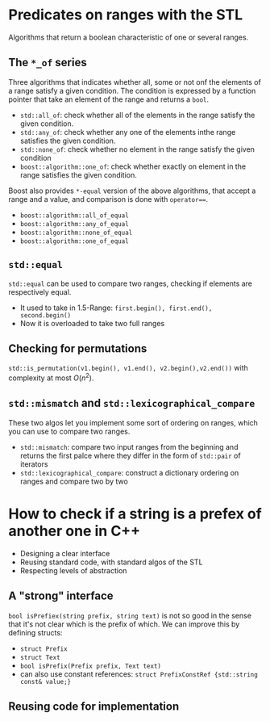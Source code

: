 # Predicates on ranges with the STL

Algorithms that return a boolean characteristic of one or several ranges.

## The `*_of` series
Three algorithms that indicates whether all, some or not onf the elements of a range satisfy a given condition. The condition is expressed by a function pointer that take an element of the range and returns a `bool`.

- `std::all_of`: check whether all of the elements in the range satisfy the given condition.
- `std::any_of`: check whether any one of the elements inthe range satisfies the given condition.
- `std::none_of`: check whether no element in the range satisfy the given condition
- `boost::algorithm::one_of`: check whether exactly on element in the range satisfies the given condition.

Boost also provides `*-equal` version of the above algorithms, that accept a range and a value, and comparison is done with `operator==`.

- `boost::algorithm::all_of_equal`
- `boost::algorithm::any_of_equal`
- `boost::algorithm::none_of_equal`
- `boost::algorithm::one_of_equal`

## `std::equal`

`std::equal` can be used to compare two ranges, checking if elements are respectively equal. 
- It used to take in 1.5-Range: `first.begin(), first.end(), second.begin()`
- Now it is overloaded to take two full ranges

## Checking for permutations
`std::is_permutation(v1.begin(), v1.end(), v2.begin(),v2.end())` with complexity at most $O(n^2)$.

## `std::mismatch` and `std::lexicographical_compare`
These two algos let you implement some sort of ordering on ranges, which you can use to compare two ranges.
- `std::mismatch`: compare two input ranges from the beginning and returns the first palce where they differ in the form of `std::pair` of iterators
- `std::lexicographical_compare`: construct a dictionary ordering on ranges and compare two by two

# How to check if a string is a prefex of another one in C++
- Designing a clear interface
- Reusing standard code, with standard algos of the STL
- Respecting levels of abstraction

## A "strong" interface
`bool isPrefiex(string prefix, string text)` is not so good in the sense that it's not clear which is the prefix of which. We can improve this by defining structs:
- `struct Prefix`
- `struct Text`
- `bool isPrefix(Prefix prefix, Text text)`
- can also use constant references: `struct PrefixConstRef {std::string const& value;}`

## Reusing code for implementation
